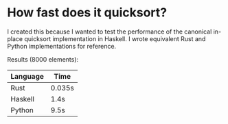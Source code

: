 # How fast does it quicksort?

I created this because I wanted to test the performance of the canonical
in-place quicksort implementation in Haskell. I wrote equivalent Rust and Python
implementations for reference.

Results (8000 elements):

| Language | Time |
| --- | --- |
| Rust | 0.035s |
| Haskell | 1.4s |
| Python | 9.5s |